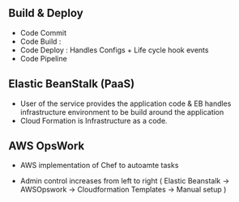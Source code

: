 Build & Deploy
---

- Code Commit
- Code Build : 
- Code Deploy : Handles Configs + Life cycle hook events
- Code Pipeline

Elastic BeanStalk (PaaS)
---

- User of the service provides the application code & EB handles infrastructure environment to be build around the application
- Cloud Formation is Infrastructure as a code.

AWS OpsWork
---

- AWS implementation of Chef to autoamte tasks



- Admin control increases from left to right ( Elastic Beanstalk -> AWSOpswork -> Cloudformation Templates -> Manual setup )
